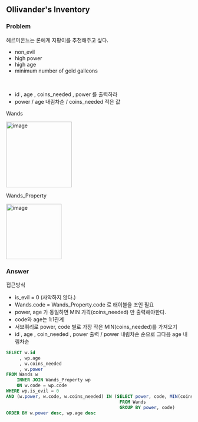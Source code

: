 ## Ollivander's Inventory
### Problem

헤르미온느는 론에게 지팡이를 추천해주고 싶다.

- non_evil
- high power
- high age
- minimum number of gold galleons

<br>

- id , age , coins_needed , power 를 출력하라
- power / age 내림차순 / coins_needed 적은 값

Wands

<img width="178" alt="image" src="https://user-images.githubusercontent.com/84497369/185825725-3c1c4007-d8b6-480a-973b-c0c69ef71063.png">

Wands_Property

<img width="150" alt="image" src="https://user-images.githubusercontent.com/84497369/185825691-74c13829-3a5e-489b-90d8-9ce99a8805be.png">


### Answer

접근방식
- is_evil = 0 (사악하지 않다.)
- Wands.code = Wands_Property.code 로 태이블을 조인 필요
- power, age 가 동일하면 MIN 가격(coins_needed) 만 출력해야한다.
- code와 age는 1:1관계
- 서브쿼리로 power, code 별로 가장 작은 MIN(coins_needed)를 가져오기
- id , age , coin_needed , power 출력 / power 내림차순 순으로 그다음 age 내림차순

```sql
SELECT w.id
     , wp.age
     , w.coins_needed
     , w.power
FROM Wands w
    INNER JOIN Wands_Property wp
    ON w.code = wp.code
WHERE wp.is_evil = 0
AND (w.power, w.code, w.coins_needed) IN (SELECT power, code, MIN(coins_needed)
                                           FROM Wands
                                           GROUP BY power, code)
ORDER BY w.power desc, wp.age desc
```
